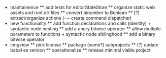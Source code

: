 * maintainence
** add tests for editorStateStore
** organize static web assets and root dir files
** convert binumber to Boolean
** [?] extract/organize actions (=~ create command dispatcher)
* new functionality
** add function declarations and calls (identity) + syntactic node nesting
** add a unary bitwise operator
** allow multiple parameters to functions + syntactic node siblinghood
** add a binary bitwise operator
* longview
** pick license
** package (some?) subprojects
** [?] update babel es version
** operationalize
** release minimal viable project
